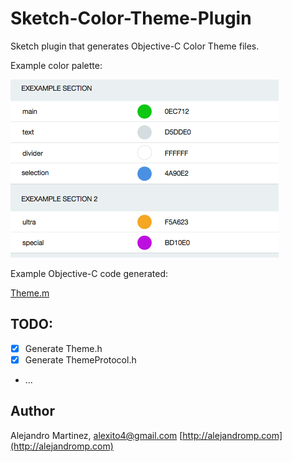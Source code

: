 # Sketch-Color-Theme-Plugin
Sketch plugin that generates Objective-C Color Theme files.

Example color palette:

![](https://raw.githubusercontent.com/alexito4/Sketch-Color-Theme-Plugin/master/sketch_color_palette.png)

Example Objective-C code generated:

[Theme.m](https://github.com/alexito4/Sketch-Color-Theme-Plugin/blob/master/Theme.m)

## TODO:

- [x] Generate Theme.h
- [x] Generate ThemeProtocol.h
- ...

## Author

Alejandro Martinez, alexito4@gmail.com
[http://alejandromp.com](http://alejandromp.com)
